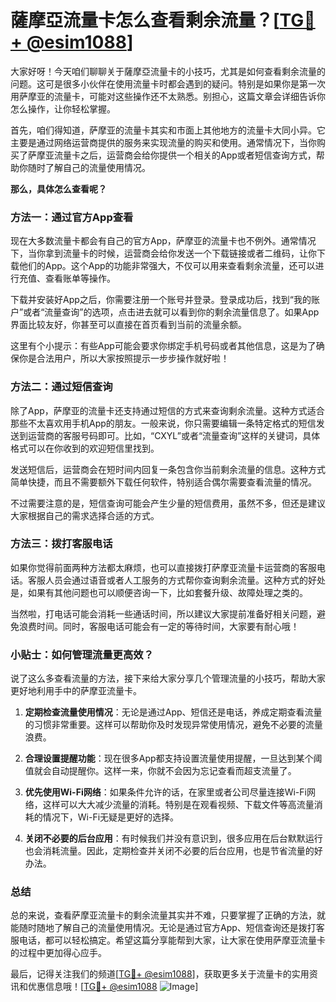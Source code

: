 # 薩摩亞流量卡怎么查看剩余流量？[[TG💪+ @esim1088](https://t.me/s/esim1088)]

大家好呀！今天咱们聊聊关于薩摩亞流量卡的小技巧，尤其是如何查看剩余流量的问题。这可是很多小伙伴在使用流量卡时都会遇到的疑问。特别是如果你是第一次用萨摩亚的流量卡，可能对这些操作还不太熟悉。别担心，这篇文章会详细告诉你怎么操作，让你轻松掌握。

首先，咱们得知道，萨摩亚的流量卡其实和市面上其他地方的流量卡大同小异。它主要是通过网络运营商提供的服务来实现流量的购买和使用。通常情况下，当你购买了萨摩亚流量卡之后，运营商会给你提供一个相关的App或者短信查询方式，帮助你随时了解自己的流量使用情况。

**那么，具体怎么查看呢？**

### 方法一：通过官方App查看

现在大多数流量卡都会有自己的官方App，萨摩亚的流量卡也不例外。通常情况下，当你拿到流量卡的时候，运营商会给你发送一个下载链接或者二维码，让你下载他们的App。这个App的功能非常强大，不仅可以用来查看剩余流量，还可以进行充值、查看账单等操作。

下载并安装好App之后，你需要注册一个账号并登录。登录成功后，找到“我的账户”或者“流量查询”的选项，点击进去就可以看到你的剩余流量信息了。如果App界面比较友好，你甚至可以直接在首页看到当前的流量余额。

这里有个小提示：有些App可能会要求你绑定手机号码或者其他信息，这是为了确保你是合法用户，所以大家按照提示一步步操作就好啦！

### 方法二：通过短信查询

除了App，萨摩亚的流量卡还支持通过短信的方式来查询剩余流量。这种方式适合那些不太喜欢用手机App的朋友。一般来说，你只需要编辑一条特定格式的短信发送到运营商的客服号码即可。比如，“CXYL”或者“流量查询”这样的关键词，具体格式可以在你收到的欢迎短信里找到。

发送短信后，运营商会在短时间内回复一条包含你当前剩余流量的信息。这种方式简单快捷，而且不需要额外下载任何软件，特别适合偶尔需要查看流量的情况。

不过需要注意的是，短信查询可能会产生少量的短信费用，虽然不多，但还是建议大家根据自己的需求选择合适的方式。

### 方法三：拨打客服电话

如果你觉得前面两种方法都太麻烦，也可以直接拨打萨摩亚流量卡运营商的客服电话。客服人员会通过语音或者人工服务的方式帮你查询剩余流量。这种方式的好处是，如果有其他问题也可以顺便咨询一下，比如套餐升级、故障处理之类的。

当然啦，打电话可能会消耗一些通话时间，所以建议大家提前准备好相关问题，避免浪费时间。同时，客服电话可能会有一定的等待时间，大家要有耐心哦！

### 小贴士：如何管理流量更高效？

说了这么多查看流量的方法，接下来给大家分享几个管理流量的小技巧，帮助大家更好地利用手中的萨摩亚流量卡。

1. **定期检查流量使用情况**：无论是通过App、短信还是电话，养成定期查看流量的习惯非常重要。这样可以帮助你及时发现异常使用情况，避免不必要的流量浪费。
   
2. **合理设置提醒功能**：现在很多App都支持设置流量使用提醒，一旦达到某个阈值就会自动提醒你。这样一来，你就不会因为忘记查看而超支流量了。

3. **优先使用Wi-Fi网络**：如果条件允许的话，在家里或者公司尽量连接Wi-Fi网络，这样可以大大减少流量的消耗。特别是在观看视频、下载文件等高流量消耗的情况下，Wi-Fi无疑是更好的选择。

4. **关闭不必要的后台应用**：有时候我们并没有意识到，很多应用在后台默默运行也会消耗流量。因此，定期检查并关闭不必要的后台应用，也是节省流量的好办法。

### 总结

总的来说，查看萨摩亚流量卡的剩余流量其实并不难，只要掌握了正确的方法，就能随时随地了解自己的流量使用情况。无论是通过官方App、短信查询还是拨打客服电话，都可以轻松搞定。希望这篇分享能帮到大家，让大家在使用萨摩亚流量卡的过程中更加得心应手。

最后，记得关注我们的频道[[TG💪+ @esim1088](https://t.me/s/esim1088)]，获取更多关于流量卡的实用资讯和优惠信息哦！[[TG💪+ @esim1088](https://t.me/s/esim1088) ![Image](https://i.postimg.cc/4NQfJmqS/Snipaste-2025-05-13-00-14-12.png)]